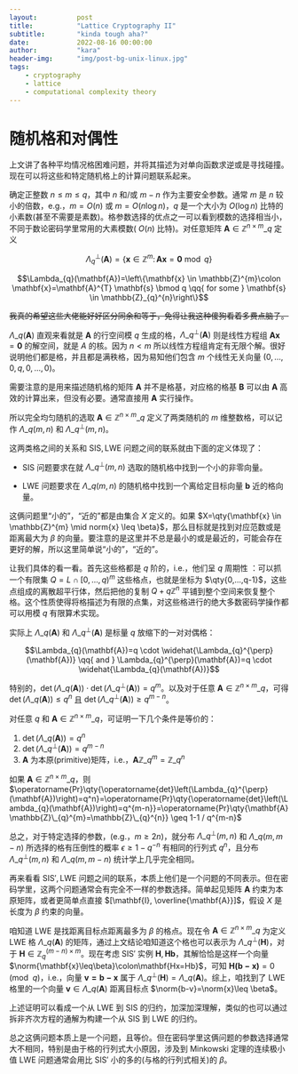 ```yaml
---
layout:          post
title:           "Lattice Cryptography II"
subtitle:        "kinda tough aha?"
date:            2022-08-16 00:00:00
author:          "kara"
header-img:      "img/post-bg-unix-linux.jpg"
tags:
    - cryptography
    - lattice
    - computational complexity theory
---
```


# 随机格和对偶性

上文讲了各种平均情况格困难问题，并将其描述为对单向函数求逆或是寻找碰撞。现在可以将这些和特定随机格上的计算问题联系起来。

确定正整数 $n\leq m\leq q$，其中 $n$ 和/或 $m-n$ 作为主要安全参数。通常 $m$ 是 $n$ 较小的倍数，e.g.，$m=O(n)$ 或 $m=O(n\log n)$，$q$ 是一个大小为 $O(\log n)$ 比特的小素数(甚至不需要是素数)。格参数选择的优点之一可以看到模数的选择相当小，不同于数论密码学里常用的大素模数( $O(n)$ 比特)。对任意矩阵 $\mathbf{A}\in \mathbb{Z}^{n\times m}\_q$ 定义

$$\Lambda_{q}^{\perp}(\mathbf{A})=\left\{\mathbf{x} \in \mathbb{Z}^{m}\colon \mathbf{A} \mathbf{x}=\mathbf{0} \bmod q\right\}$$

$$\Lambda_{q}(\mathbf{A})=\left\{\mathbf{x} \in \mathbb{Z}^{m}\colon \mathbf{x}=\mathbf{A}^{T} \mathbf{s} \bmod q \qq{ for some } \mathbf{s} \in \mathbb{Z}_{q}^{n}\right\}$$

~~我真的希望这些大佬能好好区分同余和等于，免得让我这种傻狗看着多费点脑子。~~

$\Lambda\_{q}(\mathbf{A})$ 直观来看就是 $\mathbf{A}$ 的行空间模 $q$ 生成的格，$\Lambda\_{q}^{\perp}(\mathbf{A})$ 则是线性方程组 $\mathbf{A} \mathbf{x}=\mathbf{0}$ 的解空间，就是 $A$ 的核。因为 $n < m$ 所以线性方程组肯定有无限个解。很好说明他们都是格，并且都是满秩格，因为易知他们包含 $m$ 个线性无关向量 $(0,...,0,q,0,...,0)$。

需要注意的是用来描述随机格的矩阵 $\mathbf{A}$ 并不是格基，对应格的格基 $\mathbf{B}$ 可以由 $\mathbf{A}$ 高效的计算出来，但没有必要。通常直接用 $\mathbf{A}$ 实行操作。

所以完全均匀随机的选取 $\mathbf{A}\in \mathbb{Z}^{n\times m}\_q$ 定义了两类随机的 $m$ 维整数格，可以记作 $\Lambda\_{q}(m,n)$ 和 $\Lambda\_{q}^{\perp}(m,n)$。

这两类格之间的关系和 $\mathrm{SIS},\mathrm{LWE}$ 问题之间的联系就由下面的定义体现了：

* $\mathrm{SIS}$ 问题要求在就 $\Lambda\_{q}^{\perp}(m,n)$ 选取的随机格中找到一个小的非零向量。

* $\mathrm{LWE}$ 问题要求在 $\Lambda\_{q}(m,n)$ 的随机格中找到一个离给定目标向量 $\mathbf{b}$ 近的格向量。

这俩问题里“小的”，“近的”都是由集合 $X$ 定义的。如果 $X=\qty{\mathbf{x} \in \mathbb{Z}^{m} \mid norm{x} \leq \beta}$，那么目标就是找到对应范数或是距离最大为 $\beta$ 的向量。要注意的是这里并不总是最小的或是最近的，可能会存在更好的解，所以这里简单说“小的”，“近的”。

让我们具体的看一看。首先这些格都是 $q$ 阶的，i.e.，他们呈 $q$ 周期性 ：可以抓一个有限集 $Q=L \cap[0, \ldots, q)^{m}$ 这些格点，也就是坐标为 $\qty{0,...,q-1}$，这些点组成的离散超平行体，然后把他的复制 $Q+q\mathbb{Z}^n$ 平铺到整个空间来恢复整个格。这个性质使得将格描述为有限的点集，对这些格进行的绝大多数密码学操作都可以用模 $q$ 有限算术实现。

实际上 $\Lambda\_{q}(\mathbf{A})$ 和 $\Lambda\_{q}^{\perp}(\mathbf{A})$ 是标量 $q$ 放缩下的一对对偶格：

$$\Lambda_{q}(\mathbf{A})=q \cdot \widehat{\Lambda_{q}^{\perp}(\mathbf{A})} \qq{ and } \Lambda_{q}^{\perp}(\mathbf{A})=q \cdot \widehat{\Lambda_{q}(\mathbf{A})}$$

特别的，$\det(\Lambda\_{q}(\mathbf{A}))\cdot\det(\Lambda\_{q}^{\perp}(\mathbf{A}))=q^m$。以及对于任意 $\mathbf{A}\in\mathbb{Z}^{n\times m}\_q$，可得 $\det(\Lambda\_{q}(\mathbf{A}))\leq q^n$ 且 $\det(\Lambda\_{q}^{\perp}(\mathbf{A}))\geq q^{m-n}$。

对任意 $q$ 和 $\mathbf{A}\in \mathbb{Z}^{n\times m}\_q$，可证明一下几个条件是等价的：
 1. $\det(\Lambda\_{q}(\mathbf{A}))= q^n$
 2. $\det(\Lambda\_{q}^{\perp}(\mathbf{A}))= q^{m-n}$
 3. $\mathbf{A}$ 为本原(primitive)矩阵，i.e.，$\mathbf{A} \mathbb{Z}\_{q}^{m}=\mathbb{Z}\_{q}^{n}$

如果 $\mathbf{A}\in \mathbb{Z}^{n\times m}\_q$，则 $\operatorname{Pr}\qty{\operatorname{det}\left(\Lambda_{q}^{\perp}(\mathbf{A})\right)=q^n}=\operatorname{Pr}\qty{\operatorname{det}\left(\Lambda_{q}(\mathbf{A})\right)=q^{m-n}}=\operatorname{Pr}\qty{\mathbf{A} \mathbb{Z}\_{q}^{m}=\mathbb{Z}\_{q}^{n}} \geq 1-1 / q^{m-n}$

总之，对于特定选择的参数，(e.g.，$m\geq 2n$)，就分布 $\Lambda\_{q}^{\perp}(m, n)$ 和 $\Lambda\_{q}(m, m-n)$ 所选择的格有压倒性的概率 $\epsilon\geq1-q^{-n}$ 有相同的行列式 $q^n$，且分布 $\Lambda\_{q}^{\perp}(m, n)$ 和 $\Lambda\_{q}(m, m-n)$ 统计学上几乎完全相同。

再来看看 $\mathrm{SIS'},\mathrm{LWE}$ 问题之间的联系，本质上他们是一个问题的不同表示。但在密码学里，这两个问题通常会有完全不一样的参数选择。简单起见矩阵 $\mathbf{A}$ 约束为本原矩阵，或者更简单点直接 $[\mathbf{I}, \overline{\mathbf{A}}]$，假设 $X$ 是长度为 $\beta$ 约束的向量。

咱知道 $\mathrm{LWE}$ 是找距离目标点距离最多为 $\beta$ 的格点。现在令 $\mathbf{A}\in \mathbb{Z}^{n\times m}\_q$ 为定义 $\mathrm{LWE}$ 格 $\Lambda\_{q}(\mathbf{A})$ 的矩阵，通过上文结论咱知道这个格也可以表示为 $\Lambda\_{q}^{\perp}(\mathbf{H})$，对于 $\mathbf{H} \in \mathbb{Z}_{q}^{(m-n) \times m}$。现在考虑 $\mathrm{SIS'}$ 实例 $\mathbf{H},\mathbf{Hb}$，其解恰恰是这样一个向量 $\norm{\mathbf{x}\leq\beta}\colon\mathbf{Hx=Hb}$，可知 $\mathbf{H(b-x)}=0\quad(\mathrm{mod}\enspace q)$，i.e.，向量 $\mathbf{v=b-x}$ 属于 $\Lambda\_{q}^{\perp}(\mathbf{H})=\Lambda\_{q}(\mathbf{A})$。综上，咱找到了 $\mathrm{LWE}$ 格里的一个向量 $\mathbf{v}\in\Lambda\_{q}(\mathbf{A})$ 距离目标点 $\norm{b-v}=\norm{x}\leq \beta$。

上述证明可以看成一个从 $\mathrm{LWE}$ 到 $\mathrm{SIS}$ 的归约，加深加深理解，类似的也可以通过拆非齐次方程的通解为构建一个从 $\mathrm{SIS}$ 到 $\mathrm{LWE}$ 的归约。

总之这俩问题本质上是一个问题，且等价。但在密码学里这俩问题的参数选择通常大不相同，特别是由于格的行列式大小原因，涉及到 Minkowski 定理的连续极小值 $\mathrm{LWE}$ 问题通常会用比 $\mathrm{SIS'}$ 小的多的(与格的行列式相关)的 $\beta$。



